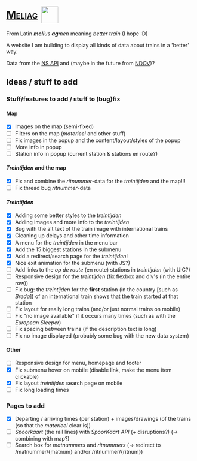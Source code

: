 # <div style="display:flex;flex-direction:row;gap:10px;align-items:center"><span style="font-variant: small-caps;">[Meliag](https://www.gijs6.nl/meliag)</span> <img src="https://www.gijs6.nl/static/meliag/Loogootje.svg" width=45></div>

From Latin _**meli**us **ag**men_ meaning _better train_ (I hope :D)

A website I am building to display all kinds of data about trains in a 'better' way.

Data from the [NS API](https://apiportal.ns.nl/) and (maybe in the future from [NDOV](https://ndovloket.nl/))?

## Ideas / stuff to add

### Stuff/features to add / stuff to (bug)fix

#### Map

- [x] Images on the map (semi-fixed)
- [ ] Filters on the map (_materieel_ and other stuff)
- [ ] Fix images in the popup and the content/layout/styles of the popup
- [ ] More info in popup
- [ ] Station info in popup (current station & stations en route?)

#### _Treintijden_ **and** the map

- [x] Fix and combine the _ritnummer_-data for the _treintijden_ and the map!!!
- [ ] Fix thread bug _ritnummer_-data

#### _Treintijden_

- [x] Adding some better styles to the _treintijden_
- [x] Adding images and more info to the _treintijden_
- [x] Bug with the alt text of the train image with international trains
- [x] Cleaning up delays and other time information
- [x] A menu for the _treintijden_ in the menu bar
- [x] Add the 15 biggest stations in the submenu
- [x] Add a redirect/search page for the _treintijden_!
- [x] Nice exit animation for the submenu (with JS?)
- [ ] Add links to the _op de route_ (en route) stations in _treintijden_ (with UIC?)
- [ ] Responsive design for the _treintijden_ (fix flexbox and div's (in the entire row))
- [ ] Fix bug: the _treintijden_ for the **first** station (in the country [such as _Breda_]) of an international train
  shows that the train started at that station
- [ ] Fix layout for really long trains (and/or just normal trains on mobile)
- [ ] Fix "no image available" if it occurs many times (such as with the _European Sleeper_)
- [ ] Fix spacing between trains (if the description text is long)
- [ ] Fix no image displayed (probably some bug with the new data system)

#### Other

- [ ] Responsive design for menu, homepage and footer
- [x] Fix submenu hover on mobile (disable link, make the menu item clickable)
- [x] Fix layout _treintijden_ search page on mobile
- [ ] Fix long loading times

### Pages to add

- [x] Departing / arriving times (per station) + images/drawings (of the trains (so that the _materieel_ clear is))
- [ ] _Spoorkaart_ (the rail lines) with _SpoorKaart API_ (+ disruptions?) (-> combining with map?)
- [ ] Search box for _matnummers_ and _ritnummers_ (-> redirect to /matnummer/{matnum} and/or /ritnummer/{ritnum})